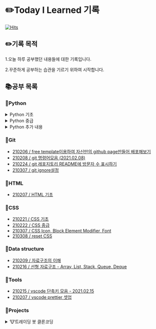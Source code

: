 # ✏️Today I Learned 기록

[![Hits](https://hits.seeyoufarm.com/api/count/incr/badge.svg?url=https%3A%2F%2Fgithub.com%2FParkjju&count_bg=%2379C83D&title_bg=%23555555&icon=&icon_color=%23E7E7E7&title=hits&edge_flat=false)](https://hits.seeyoufarm.com)

## ✏️기록 목적

1.오늘 하루 공부했던 내용들에 대한 기록입니다.

2.꾸준하게 공부하는 습관을 기르기 위하여 시작합니다.

## 📚공부 목록

### 📔Python

<details>
<summary> Python 기초 </summary>

-   [210206 / Python 기초 - 입출력과 변수](https://github.com/Parkjju/TIL/blob/master/Python/newbie/input_and_print.md)
-   [210206 / Python 기초 - 간단한 함수 만들기](https://github.com/Parkjju/TIL/blob/master/Python/newbie/functions.md)
-   [210206 / Python 기초 - 프로그램 사용자로부터 입력받기 + 코드의 반복](https://github.com/Parkjju/TIL/blob/master/Python/newbie/input_loop.md)
-   [210206 / Python 기초 - int형 데이터와 float형 데이터](https://github.com/Parkjju/TIL/blob/master/Python/newbie/int_float_data.md)
-   [210206 / Python 기초 - 리스트와 문자열](https://github.com/Parkjju/TIL/blob/master/Python/newbie/list_string.md)
-   [210206 / Python 기초 - 리스트와 문자열의 함수들](https://github.com/Parkjju/TIL/blob/master/Python/newbie/list_function.md)
-   [210210 / Python 기초 - True, False, if문과 형제들](https://github.com/Parkjju/TIL/blob/master/Python/newbie/TF.md)
-   [210210 / Python 기초 - while,이중 for루프](https://github.com/Parkjju/TIL/blob/master/Python/newbie/for_while_loop.md)
-   [210211 / Python 기초 - 튜플과 레인지](https://github.com/Parkjju/TIL/blob/master/Python/newbie/tuple_range.md)
-   [210213 / Python 기초 - 함수에 대한 추가적인 설명: 디폴트 값 등등](https://github.com/Parkjju/TIL/blob/master/Python/newbie/functions_add.md)
-   [210213 / Python 기초 - 모듈(Modules)](https://github.com/Parkjju/TIL/blob/master/Python/newbie/modules.md)
-   [210213 / Python 기초 - 딕셔너리(Dictionary)](https://github.com/Parkjju/TIL/blob/master/Python/newbie/dictionary.md)
-   [210213 / Python 기초 - 클래스와 객체](https://github.com/Parkjju/TIL/blob/master/Python/newbie/class.md)
-   [210213 / Python 기초 - 예외처리](https://github.com/Parkjju/TIL/blob/master/Python/newbie/unexpect.md)
</details>

<details>
<summary> Python 중급 </summary>

-   [210218 / Python 중급 - 레퍼런스 카운트와 가비지 컬렉션](https://github.com/Parkjju/TIL/blob/master/Python/middle_class/reference_count_garbage_collection.md)
-   [210218 / Python 중급 - 수정 가능한 객체와 수정 불가능한 객체](https://github.com/Parkjju/TIL/blob/master/Python/middle_class/immutable_mutable.md)
-   [210218 / Python 중급 - 깊은 복사와 얕은 복사](https://github.com/Parkjju/TIL/blob/master/Python/middle_class/deep_shallow_copy.md)
-   [210218 / Python 중급 - 리스트 컴프리헨션](https://github.com/Parkjju/TIL/blob/master/Python/middle_class/list_comprehension.md)
-   [210218 / Python 중급 - Iterable객체와 Iterator 객체](https://github.com/Parkjju/TIL/blob/master/Python/middle_class/iterable_iterator.md)
-   [210218 / Python 중급 - 객체처럼 다뤄지는 함수 그리고 람다](https://github.com/Parkjju/TIL/blob/master/Python/middle_class/lambda.md)
-   [210219 / Python 중급 - map&filter](https://github.com/Parkjju/TIL/blob/master/Python/middle_class/map_and_filter.md)
-   [210219 / Python 중급 - map&filter를 대신하는 리스트 컴프리헨션](https://github.com/Parkjju/TIL/blob/master/Python/middle_class/func_comprehension.md)
-   [210222 / Python 중급 - generator 함수](https://github.com/Parkjju/TIL/blob/master/Python/middle_class/generator.md)
-   [210222 / Python 중급 - generator expression](https://github.com/Parkjju/TIL/blob/master/Python/middle_class/generator_expression.md)
-   [210222 / Python 중급 - 튜플의 패킹과 언패킹](https://github.com/Parkjju/TIL/blob/master/Python/middle_class/tuple_packing.md)
-   [210222 / Python 중급 - 네임드 튜플](https://github.com/Parkjju/TIL/blob/master/Python/middle_class/named_tuple.md)
-   [210224 / Python 중급 - dict의 생성과 zip](https://github.com/Parkjju/TIL/blob/master/Python/middle_class/prod_dict.md)
-   [210224 / Python 중급 - dict의 루핑 기술과 컴프리헨션](https://github.com/Parkjju/TIL/blob/master/Python/middle_class/dict_lupin.md)
-   [210224 / Python 중급 - 함수 호출과 매개변수 선언에 있어서 \*과 \*\*의 사용 규칙](https://github.com/Parkjju/TIL/blob/master/Python/middle_class/func_star_rule.md)
-   [210224 / Python 중급 - dict & defaultdict](https://github.com/Parkjju/TIL/blob/master/Python/middle_class/dict_defaultdict.md)
-   [210225 / Python 중급 - dict & OrderedDict](https://github.com/Parkjju/TIL/blob/master/Python/middle_class/ordered_dict.md)
-   [210225 / Python 중급 - 자료형 분류와 set&frozenset](https://github.com/Parkjju/TIL/blob/master/Python/middle_class/set_frozenset.md)
-   [210225 / Python 중급 - 정렬 기술](https://github.com/Parkjju/TIL/blob/master/Python/middle_class/sort.md)
-   [210225 / Python 중급 - enumerate과 문자열 비교](https://github.com/Parkjju/TIL/blob/master/Python/middle_class/enumerate.md)
-   [210226 / Python 중급 - 표현식 기반 문자열 조합](https://github.com/Parkjju/TIL/blob/master/Python/middle_class/expression_comb.md)
-   [210226 / Python 중급 - 메소드 기반 문자열 조합](https://github.com/Parkjju/TIL/blob/master/Python/middle_class/method_str.md)
-   [210226 / Python 중급 - 클래스와 객체의 본질](https://github.com/Parkjju/TIL/blob/master/Python/middle_class/class_obj.md)
-   [210226 / Python 중급 - 상속](https://github.com/Parkjju/TIL/blob/master/Python/middle_class/inheritance.md)
-   [210228 / Python 중급 - isinstance 함수와 object클래스](https://github.com/Parkjju/TIL/blob/master/Python/middle_class/isinstance.md)
-   [210228 / Python 중급 - 스페셜 메소드](https://github.com/Parkjju/TIL/blob/master/Python/middle_class/special_method.md)
-   [210302 / Python 중급 - 연산자 오버로딩](https://github.com/Parkjju/TIL/blob/master/Python/middle_class/operator_overload.md)
-   [210305 / Python 중급 - 네스티드 함수와 클로저](https://github.com/Parkjju/TIL/blob/master/Python/middle_class/nested_func.md)
-   [210306 / Python 중급 - 데코레이터](https://github.com/Parkjju/TIL/blob/master/Python/middle_class/decorator.md)
-   [210306 / Python 중급 - 클래스 메소드와 static 메소드](https://github.com/Parkjju/TIL/blob/master/Python/middle_class/class_method.md)
-   [210306 / Python 중급 - \_\_name\_\_&\_\_main\_\_](https://github.com/Parkjju/TIL/blob/master/Python/middle_class/name_main.md)
</details>

<details>
<summary> Python 추가 내용 </summary>

-   [Python 데이터 프레임](https://github.com/Parkjju/TIL/blob/master/Python/additional/dataframe.md)
</details>

### 📔Git

-   [210206 / free template이용하여 자신만의 github page만들어 배포해보기](https://github.com/Parkjju/TIL/tree/master/Git/github_page.md)
-   [210208 / git 명령어모음 (2021.02.08)](https://github.com/Parkjju/TIL/blob/master/Git/git_command.md)
-   [210224 / git 레포지토리 README에 방문자 수 표시하기](https://github.com/Parkjju/TIL/blob/master/Git/hits.md)
-   [210307 / git ignore설정](https://github.com/Parkjju/TIL/blob/master/Git/gitignore.md)

### 📔HTML

-   [210207 / HTML 기초](https://github.com/Parkjju/TIL/blob/master/HTML/HTML_begin.md)

### 📔CSS

-   [210221 / CSS 기초](https://github.com/Parkjju/TIL/blob/master/CSS/CSS_begin.md)
-   [210222 / CSS 중급](https://github.com/Parkjju/TIL/blob/master/CSS/CSS_Advanced.md)
-   [210307 / CSS Icon, Block Element Modifier, Font](https://github.com/Parkjju/TIL/blob/master/CSS/CSS_additional.md)
-   [210308 / reset CSS](https://github.com/Parkjju/TIL/blob/master/CSS/resetCSS.md)

### 📔Data structure

-   [210209 / 자료구조의 이해](https://github.com/Parkjju/TIL/blob/master/Data_structure/data_structure.md)
-   [210216 / 선형 자료구조 - Array, List, Stack, Queue, Deque](https://github.com/Parkjju/TIL/blob/master/Data_structure/sequential_structure.md)

### 🔨Tools

-   [210215 / vscode 단축키 모음 - 2021.02.15](https://github.com/Parkjju/TIL/blob/master/Tools/vscode_shortcut.md)
-   [210207 / vscode prettier 셋업](https://github.com/Parkjju/TIL/blob/master/Tools/vscode_Prettier.md)

### 📝Projects

<details>
<summary> 🐮트레이딩 봇 클론코딩 </summary>

<details>
<summary> Chapter1 </summary>

-   [210219 / 트레이딩 봇 클론코딩 - OT](https://github.com/Parkjju/TIL/blob/master/Projects/investing_bot/OT.md)
-   [210222 / 트레이딩 봇 클론코딩 - 개발환경 세팅](https://github.com/Parkjju/TIL/blob/master/Projects/investing_bot/devSetting.md)
-   [210222 / 트레이딩 봇 클론코딩 - 키움증권 Open API, KOA Studio 설치](https://github.com/Parkjju/TIL/blob/master/Projects/investing_bot/Chapter1/OpenAPI.md)

</details>

<details>
<summary> Chapter2 </summary>

-   [210223 / 트레이딩 봇 클론코딩 - 증권사 Open API 봇과 연동](https://github.com/Parkjju/TIL/blob/master/Projects/investing_bot/Chapter2/open_api.md)
-   [210223 / 트레이딩 봇 클론코딩 - 증권사 Open API 활용하여 일별 종목 데이터 가져오기](https://github.com/Parkjju/TIL/blob/master/Projects/investing_bot/Chapter2/daily_data.md)

</details>

<details>
<summary> Chapter3 </summary>

-   [210224 / 트레이딩 봇 클론코딩 - mySQL, work bench 소개 및 셋업](https://github.com/Parkjju/TIL/blob/master/Projects/investing_bot/Chapter3/mysql.md)
-   [210226 / 트레이딩 봇 클론코딩 - 쿼리문 사용 방법(select, update, delete, drop,create)](https://github.com/Parkjju/TIL/blob/master/Projects/investing_bot/Chapter3/query.md)

</details>

<details>
<summary> Chapter4 </summary>

-   [210226 / 트레이딩 봇 클론코딩 - 인터프리터와 IDE (Pycharm 디버거 사용법)](https://github.com/Parkjju/TIL/blob/master/Projects/investing_bot/Chapter4/interpreter.md)
-   [210305 / 트레이딩 봇 클론코딩 - 데이터베이스 연동하기](https://github.com/Parkjju/TIL/blob/master/Projects/investing_bot/Chapter4/database_on.md)

</details>

</details>
